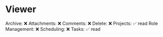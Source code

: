 # Viewer

Archive: ❌
Attachments: ❌
Comments: ❌
Delete: ❌
Projects: ✅ read
Role Management: ❌
Scheduling: ❌
Tasks: ✅ read